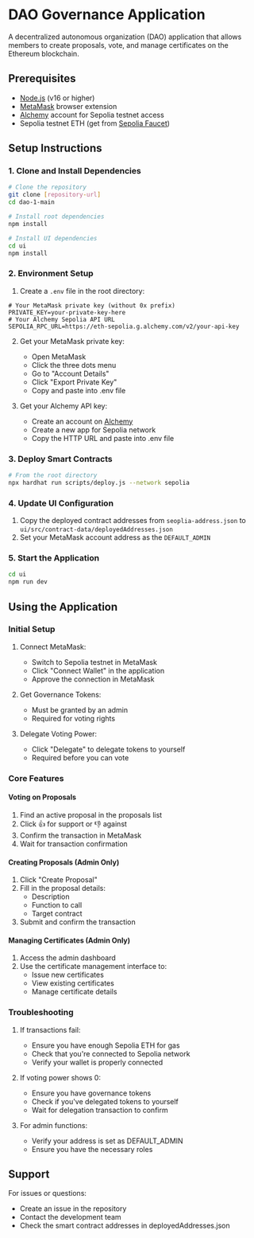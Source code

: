# DAO Governance Application

A decentralized autonomous organization (DAO) application that allows members to create proposals, vote, and manage certificates on the Ethereum blockchain.

## Prerequisites

- [Node.js](https://nodejs.org/) (v16 or higher)
- [MetaMask](https://metamask.io/) browser extension
- [Alchemy](https://www.alchemy.com/) account for Sepolia testnet access
- Sepolia testnet ETH (get from [Sepolia Faucet](https://sepoliafaucet.com/))

## Setup Instructions

### 1. Clone and Install Dependencies

```bash
# Clone the repository
git clone [repository-url]
cd dao-1-main

# Install root dependencies
npm install

# Install UI dependencies
cd ui
npm install
```

### 2. Environment Setup

1. Create a `.env` file in the root directory:
```env
# Your MetaMask private key (without 0x prefix)
PRIVATE_KEY=your-private-key-here
# Your Alchemy Sepolia API URL
SEPOLIA_RPC_URL=https://eth-sepolia.g.alchemy.com/v2/your-api-key
```

2. Get your MetaMask private key:
   - Open MetaMask
   - Click the three dots menu
   - Go to "Account Details"
   - Click "Export Private Key"
   - Copy and paste into .env file

3. Get your Alchemy API key:
   - Create an account on [Alchemy](https://www.alchemy.com/)
   - Create a new app for Sepolia network
   - Copy the HTTP URL and paste into .env file

### 3. Deploy Smart Contracts

```bash
# From the root directory
npx hardhat run scripts/deploy.js --network sepolia
```

### 4. Update UI Configuration

1. Copy the deployed contract addresses from `seoplia-address.json` to `ui/src/contract-data/deployedAddresses.json`
2. Set your MetaMask account address as the `DEFAULT_ADMIN`

### 5. Start the Application

```bash
cd ui
npm run dev
```

## Using the Application

### Initial Setup

1. Connect MetaMask:
   - Switch to Sepolia testnet in MetaMask
   - Click "Connect Wallet" in the application
   - Approve the connection in MetaMask

2. Get Governance Tokens:
   - Must be granted by an admin
   - Required for voting rights

3. Delegate Voting Power:
   - Click "Delegate" to delegate tokens to yourself
   - Required before you can vote

### Core Features

#### Voting on Proposals
1. Find an active proposal in the proposals list
2. Click 👍 for support or 👎 against
3. Confirm the transaction in MetaMask
4. Wait for transaction confirmation

#### Creating Proposals (Admin Only)
1. Click "Create Proposal"
2. Fill in the proposal details:
   - Description
   - Function to call
   - Target contract
3. Submit and confirm the transaction

#### Managing Certificates (Admin Only)
1. Access the admin dashboard
2. Use the certificate management interface to:
   - Issue new certificates
   - View existing certificates
   - Manage certificate details

### Troubleshooting

1. If transactions fail:
   - Ensure you have enough Sepolia ETH for gas
   - Check that you're connected to Sepolia network
   - Verify your wallet is properly connected

2. If voting power shows 0:
   - Ensure you have governance tokens
   - Check if you've delegated tokens to yourself
   - Wait for delegation transaction to confirm

3. For admin functions:
   - Verify your address is set as DEFAULT_ADMIN
   - Ensure you have the necessary roles

## Support

For issues or questions:
- Create an issue in the repository
- Contact the development team
- Check the smart contract addresses in deployedAddresses.json